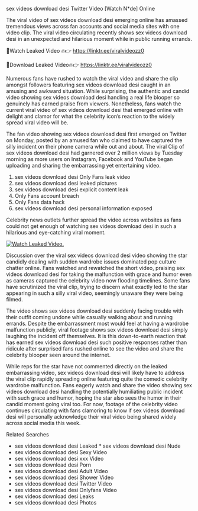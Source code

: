 ﻿sex videos download desi Twitter Video [Watch N*de] Online

The viral video of ﻿sex videos download desi emerging online has amassed tremendous views across fan accounts and social media sites with one video clip. The viral video circulating recently shows ﻿sex videos download desi in an unexpected and hilarious moment while in public running errands. 

🔴Watch Leaked Video 🔥👉  https://linktr.ee/viralvideozz0 

🔴Download Leaked Video🔥👉  https://linktr.ee/viralvideozz0 

Numerous fans have rushed to watch the viral video and share the clip amongst followers featuring ﻿sex videos download desi caught in an amusing and awkward situation. While surprising, the authentic and candid video showing ﻿sex videos download desi handling a real life blooper so genuinely has earned praise from viewers. Nonetheless, fans watch the current viral video of ﻿sex videos download desi that emerged online with delight and clamor for what the celebrity icon’s reaction to the widely spread viral video will be.

The fan video showing ﻿sex videos download desi first emerged on Twitter on Monday, posted by an amused fan who claimed to have captured the silly incident on their phone camera while out and about. The viral Clip of ﻿sex videos download desi had garnered over 2 million views by Tuesday morning as more users on Instagram, Facebook and YouTube began uploading and sharing the embarrassing yet entertaining video. 

1. ﻿sex videos download desi Only Fans leak video
2. ﻿sex videos download desi leaked pictures
3. ﻿sex videos download desi explicit content leak
4. Only Fans account breach
5. Only Fans data hack
6. ﻿sex videos download desi personal information exposed

Celebrity news outlets further spread the video across websites as fans could not get enough of watching ﻿sex videos download desi in such a hilarious and eye-catching viral moment. 

[![Watch Leaked Video.](https://miro.medium.com/v2/resize:fit:828/format:webp/1*cilzJN44JGOrTw9NJCrNHA.gif "Watch Leaked Video")](https://linktr.ee/viralvideozz0)

Discussion over the viral ﻿sex videos download desi video showing the star candidly dealing with sudden wardrobe issues dominated pop culture chatter online. Fans watched and rewatched the short video, praising ﻿sex videos download desi for taking the malfunction with grace and humor even as cameras captured the celebrity video now flooding timelines. Some fans have scrutinized the viral clip, trying to discern what exactly led to the star appearing in such a silly viral video, seemingly unaware they were being filmed.

The video shows ﻿sex videos download desi suddenly facing trouble with their outfit coming undone while casually walking about and running errands. Despite the embarrassment most would feel at having a wardrobe malfunction publicly, viral footage shows ﻿sex videos download desi simply laughing the incident off themselves. It is this down-to-earth reaction that has earned ﻿sex videos download desi such positive responses rather than ridicule after surprised fans rushed online to see the video and share the celebrity blooper seen around the internet.  

While reps for the star have not commented directly on the leaked embarrassing video, ﻿sex videos download desi will likely have to address the viral clip rapidly spreading online featuring quite the comedic celebrity wardrobe malfunction. Fans eagerly watch and share the video showing ﻿sex videos download desi handling the potentially humiliating public incident with such grace and humor, hoping the star also sees the humor in their candid moment going viral too. For now, footage of the celebrity video continues circulating with fans clamoring to know if ﻿sex videos download desi will personally acknowledge their viral video being shared widely across social media this week.

Related Searches
* ﻿sex videos download desi Leaked
﻿* sex videos download desi Nude
* ﻿sex videos download desi Sexy Video
* ﻿sex videos download desi xxx Video
* ﻿sex videos download desi Porn
* ﻿sex videos download desi Adult Video
* ﻿sex videos download desi Shower Video
* ﻿sex videos download desi Twitter Video
* ﻿sex videos download desi Onlyfans Video
* ﻿sex videos download desi Leaks
* ﻿sex videos download desi Photos